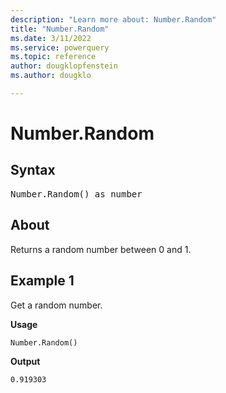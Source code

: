 ```yaml
---
description: "Learn more about: Number.Random"
title: "Number.Random"
ms.date: 3/11/2022
ms.service: powerquery
ms.topic: reference
author: dougklopfenstein
ms.author: dougklo

---
```

# Number.Random

## Syntax

<pre>
Number.Random() as number
</pre>
  
## About

Returns a random number between 0 and 1.

## Example 1

Get a random number.

**Usage**

```powerquery-m
Number.Random()
```

**Output**

`0.919303`
